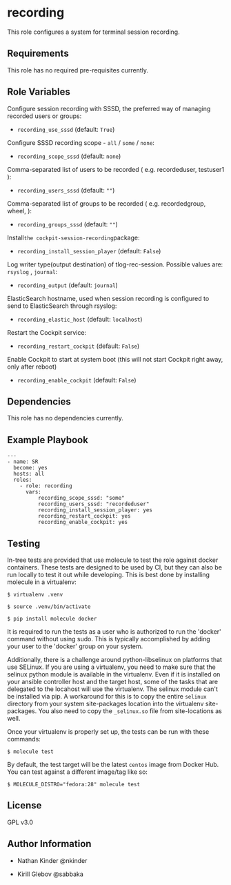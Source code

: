 recording
=========

This role configures a system for terminal session recording.

Requirements
------------

This role has no required pre-requisites currently.

Role Variables
--------------

Configure session recording with SSSD, the preferred way of managing recorded users or groups:

- `recording_use_sssd` (default: `True`)

Configure SSSD recording scope - `all` / `some` / `none`:

- `recording_scope_sssd` (default: `none`)

Comma-separated list of users to be recorded ( e.g. recordeduser, testuser1 ):

- `recording_users_sssd` (default: `""`)

Comma-separated list of groups to be recorded ( e.g. recordedgroup, wheel, ):

- `recording_groups_sssd` (default: `""`)

Install`the cockpit-session-recording`package:

- `recording_install_session_player` (default: `False`)

Log writer type(output destination) of tlog-rec-session. Possible values are: `rsyslog` , `journal`:

- `recording_output` (default: `journal`)

ElasticSearch hostname, used when session recording is configured to send to ElasticSearch through rsyslog:

- `recording_elastic_host` (default: `localhost`)

Restart the Cockpit service:

- `recording_restart_cockpit` (default: `False`)

Enable Cockpit to start at system boot (this will not start Cockpit right away, only after reboot)

- `recording_enable_cockpit` (default: `False`)



Dependencies
------------

This role has no dependencies currently.

Example Playbook
----------------
~~~
---
- name: SR
  become: yes
  hosts: all
  roles:
    - role: recording
      vars:
          recording_scope_sssd: "some"
          recording_users_sssd: "recordeduser"
          recording_install_session_player: yes
          recording_restart_cockpit: yes
          recording_enable_cockpit: yes
~~~
Testing
-------
In-tree tests are provided that use molecule to test the role against docker containers.
These tests are designed to be used by CI, but they can also be run locally to test it
out while developing.  This is best done by installing molecule in a virtualenv:

  `$ virtualenv .venv`

  `$ source .venv/bin/activate`

  `$ pip install molecule docker`

It is required to run the tests as a user who is authorized to run the 'docker' command
without using sudo.  This is typically accomplished by adding your user to the 'docker'
group on your system.

Additionally, there is a challenge around python-libselinux on platforms that use SELinux.
If you are using a virtualenv, you need to make sure that the selinux python module is
available in the virtualenv.  Even if it is installed on your ansible controller host
and the target host, some of the tasks that are delegated to the locahost will use the
virtualenv.  The selinux module can't be installed via pip.  A workaround for this is
to copy the entire `selinux` directory from your system site-packages location into
the virtualenv site-packages.  You also need to copy the `_selinux.so` file from
site-locations as well.

Once your virtualenv is properly set up, the tests can be run with these commands:

  `$ molecule test`

By default, the test target will be the latest `centos` image from Docker Hub.  You
can test against a different image/tag like so:

  `$ MOLECULE_DISTRO="fedora:28" molecule test`

License
-------

GPL v3.0

Author Information
------------------

- Nathan Kinder @nkinder

- Kirill Glebov @sabbaka
